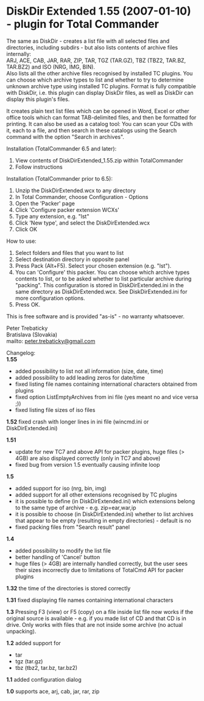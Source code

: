 DiskDir Extended 1.55 (2007-01-10) - plugin for Total Commander
================

The same as DiskDir - creates a list file with all selected files and directories,
including subdirs - but also lists contents of archive files
internally:  
  ARJ, ACE, CAB, JAR, RAR, ZIP, TAR, TGZ (TAR.GZ), TBZ (TBZ2, TAR.BZ, TAR.BZ2) and
  ISO (NRG, IMG, BIN).  
Also lists all the other archive files recognised by installed TC plugins.
You can choose which archive types to list and whether to try to determine unknown
archive type using installed TC plugins.
Format is fully compatible with DiskDir, i.e. this plugin can display DiskDir
files, as well as DiskDir can display this plugin's files.

It creates plain text list files which can be opened in Word, Excel or other
office tools which can format TAB-delimited files, and then be formatted for
printing. It can also be used as a catalog tool: You can scan your CDs with it,
each to a file, and then search in these catalogs using the Search command with
the option "Search in archives".

Installation (TotalCommander 6.5 and later):

1. View contents of DiskDirExtended_1.55.zip within TotalCommander
2. Follow instructions

Installation (TotalCommander prior to 6.5):

1. Unzip the DiskDirExtended.wcx to any directory
2. In Total Commander, choose Configuration - Options
3. Open the 'Packer' page
4. Click 'Configure packer extension WCXs'
5. Type any extension, e.g. "lst"
6. Click 'New type', and select the DiskDirExtended.wcx
7. Click OK

How to use:

1. Select folders and files that you want to list
2. Select destination directory in opposite panel
3. Press Pack (Alt+F5). Select your chosen extension (e.g. "lst").
4. You can 'Configure' this packer. You can choose which archive types contents
   to list, or to be asked whether to list particular archive during "packing".
   This configuration is stored in DiskDirExtended.ini in the same directory as
   DiskDirExtended.wcx. See DiskDirExtended.ini for more configuration options.
5. Press OK.

This is free software and is provided "as-is" - no warranty whatsoever.

Peter Trebaticky  
Bratislava (Slovakia)  
mailto: peter.trebaticky@gmail.com

Changelog:  
**1.55**

* added possibility to list not all information (size, date, time)
* added possibility to add leading zeros for date/time
* fixed listing file names containing international characters obtained from
  plugins
* fixed option ListEmptyArchives from ini file (yes meant no and vice versa ;))
* fixed listing file sizes of iso files

**1.52**
  fixed crash with longer lines in ini file (wincmd.ini or DiskDirExtended.ini)

**1.51**

* update for new TC7 and above API for packer plugins, huge files (> 4GB) are
  also displayed correctly (only in TC7 and above)
* fixed bug from version 1.5 eventually causing infinite loop

**1.5**

* added support for iso (nrg, bin, img)
* added support for all other extensions recognised by TC plugins
* it is possible to define (in DiskDirExtended.ini) which extensions belong to
  the same type of archive - e.g. zip=ear,war,ip
* it is possible to choose (in DiskDirExtended.ini) whether to list archives
  that appear to be empty (resulting in empty directories) - default is no
* fixed packing files from "Search result" panel

**1.4**

* added possibility to modify the list file
* better handling of 'Cancel' button
* huge files (> 4GB) are internally handled correctly, but the user sees their
  sizes incorrectly due to limitations of TotalCmd API for packer plugins

**1.32**
  the time of the directories is stored correctly

**1.31**
  fixed displaying file names containing international characters

**1.3**
  Pressing F3 (view) or F5 (copy) on a file inside list file now works if the
  original source is available - e.g. if you made list of CD and that CD is in
  drive. Only works with files that are not inside some archive (no actual
  unpacking).

**1.2**
  added support for

* tar
* tgz (tar.gz)
* tbz (tbz2, tar.bz, tar.bz2)

**1.1**
  added configuration dialog

**1.0**
  supports
    ace, arj, cab, jar, rar, zip
